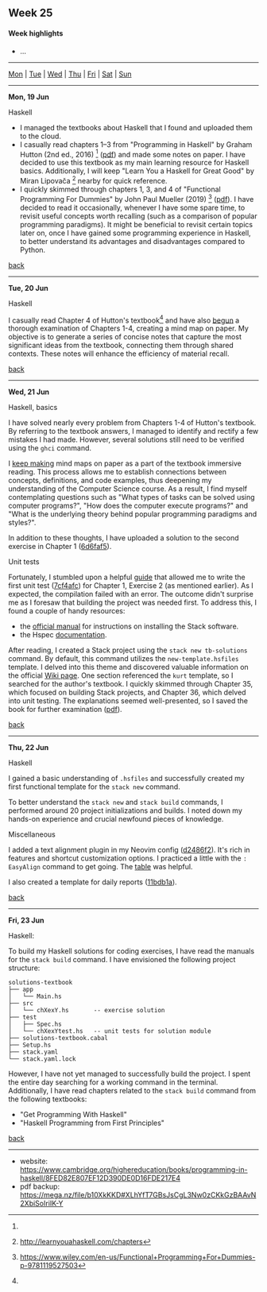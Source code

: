 <a name="top"></a>
## Week 25

<!--
[Previous week]() | [Next week]()
-->

#### Week highlights

- ...

---

[Mon](#mo) | [Tue](#tu) | [Wed](#we) | [Thu](#th) | [Fri](#fr) | [Sat](#sa) | [Sun](#su)

---

<a name="mo"></a>
**Mon, 19 Jun**

Haskell

- I managed the textbooks about Haskell that I found and uploaded them to the cloud.
- I casually read chapters 1&ndash;3 from "Programming in Haskell" by Graham Hutton (2nd ed., 2016) [^tb-hutton] ([pdf](https://mega.nz/file/b10XkKKD#XLhYfT7GBsJsCgL3Nw0zCKkGzBAAvN2XbiSoIriIK-Y)) and made some notes on paper. I have decided to use this textbook as my main learning resource for Haskell basics. Additionally, I will keep "Learn You a Haskell for Great Good" by Miran Lipovača [^tb-haskel-for-gg] nearby for quick reference.
- I quickly skimmed through chapters 1, 3, and 4 of "Functional Programming For Dummies" by John Paul Mueller (2019) [^tb-dummies-mueller] ([pdf](https://mega.nz/file/i5VEiBQT#PvCSkNli-E55ae8hZ9PW0ML8DyQ6QPSaFFeVO7XWA-0)). I have decided to read it occasionally, whenever I have some spare time, to revisit useful concepts worth recalling (such as a comparison of popular programming paradigms). It might be beneficial to revisit certain topics later on, once I have gained some programming experience in Haskell, to better understand its advantages and disadvantages compared to Python.

[back](#top)

---

<a name="tu"></a>
**Tue, 20 Jun**

Haskell

I casually read Chapter 4 of Hutton's textbook[^tb-hutton] and have also [begun](https://t.me/DanilTsygolnik_edu_wip/2) a thorough examination of Chapters 1-4, creating a mind map on paper. My objective is to generate a series of concise notes that capture the most significant ideas from the textbook, connecting them through shared contexts. These notes will enhance the efficiency of material recall.

[back](#top)

---

<a name="we"></a>
**Wed, 21 Jun**

Haskell, basics

I have solved nearly every problem from Chapters 1-4 of Hutton's textbook. By referring to the textbook answers, I managed to identify and rectify a few mistakes I had made. However, several solutions still need to be verified using the `ghci` command.

I [keep making](https://t.me/DanilTsygolnik_edu_wip/3) mind maps on paper as a part of the textbook immersive reading. This process allows me to establish connections between concepts, definitions, and code examples, thus deepening my understanding of the Computer Science course. As a result, I find myself contemplating questions such as "What types of tasks can be solved using computer programs?", "How does the computer execute programs?" and "What is the underlying theory behind popular programming paradigms and styles?".

In addition to these thoughts, I have uploaded a solution to the second exercise in Chapter 1 ([6d6faf5](https://github.com/DanilTsygolnik/learn_haskell/commit/6d6faf546d20773ba7d69e7c0daa664bb53a076b)).

Unit tests

Fortunately, I stumbled upon a helpful [guide](https://hmc-cs-131-spring2020.github.io/howtos/tests.html) that allowed me to write the first unit test ([7cf4afc](https://github.com/DanilTsygolnik/learn_haskell/commit/7cf4afcfde41405de56277b018f1c729422469f2)) for Chapter 1, Exercise 2 (as mentioned earlier). As I expected, the compilation failed with an error. The outcome didn't surprise me as I foresaw that building the project was needed first. To address this, I found a couple of handy resources:
- the [official manual](https://docs.haskellstack.org/en/stable/install_and_upgrade/) for instructions on installing the Stack software.
- the Hspec [documentation](https://hspec.github.io/).

After reading, I created a Stack project using the `stack new tb-solutions` command. By default, this command utilizes the `new-template.hsfiles` template. I delved into this theme and discovered valuable information on the official [Wiki page](https://docs.haskellstack.org/en/stable/GUIDE/). One section referenced the `kurt` template, so I searched for the author's textbook. I quickly skimmed through Chapter 35, which focused on building Stack projects, and Chapter 36, which delved into unit testing. The explanations seemed well-presented, so I saved the book for further examination ([pdf](https://mega.nz/file/SsshHLLS#NANngSOfZI-bPxhMKRb-jWXizEHG8qFrPVzhMtr6gy4)).


[back](#top)

---

<a name="th"></a>
**Thu, 22 Jun**

Haskell

I gained a basic understanding of `.hsfiles` and successfully created my first functional template for the `stack new` command.

To better understand the `stack new` and `stack build` commands, I performed around 20 project initializations and builds. I noted down my hands-on experience and crucial newfound pieces of knowledge.

Miscellaneous

I added a text alignment plugin in my Neovim config ([d2486f2](https://github.com/DanilTsygolnik/my_nvim_config/commit/d2486f2b425331a5a239b859e26f131630c1de14)). It's rich in features and shortcut customization options. I practiced a little with the `: EasyAlign` command to get going. The [table](https://github.com/junegunn/vim-easy-align#examples-using-predefined-rules) was helpful.

I also created a template for daily reports ([11bdb1a](https://github.com/DanilTsygolnik/learning_tracker/commit/11bdb1a7a38627011c14bf1df5b408e352d710f6)).


[back](#top)

---

<a name="fr"></a>
**Fri, 23 Jun**

Haskell:

To build my Haskell solutions for coding exercises, I have read the manuals for the `stack build` command. I have envisioned the following project structure:

```
solutions-textbook
├── app
│   └── Main.hs
├── src
│   └── chXexY.hs       -- exercise solution
├── test
│   ├── Spec.hs
│   └── chXexYtest.hs   -- unit tests for solution module
├── solutions-textbook.cabal
├── Setup.hs
├── stack.yaml
└── stack.yaml.lock
```

However, I have not yet managed to successfully build the project. I spent the entire day searching for a working command in the terminal. Additionally, I have read chapters related to the `stack build` command from the following textbooks:

- "Get Programming With Haskell"
- "Haskell Programming from First Principles"

[back](#top)

---


[^tb-hutton]:
  - website: https://www.cambridge.org/highereducation/books/programming-in-haskell/8FED82E807EF12D390DE0D16FDE217E4
  - pdf backup: https://mega.nz/file/b10XkKKD#XLhYfT7GBsJsCgL3Nw0zCKkGzBAAvN2XbiSoIriIK-Y
[^tb-haskel-for-gg]: http://learnyouahaskell.com/chapters
[^tb-dummies-mueller]: https://www.wiley.com/en-us/Functional+Programming+For+Dummies-p-9781119527503
